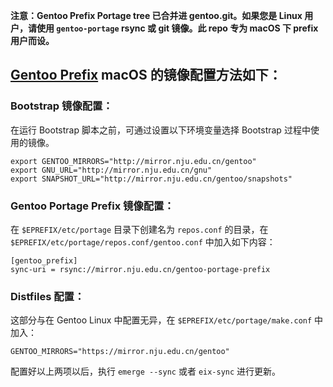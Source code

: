 **注意：Gentoo Prefix Portage tree 已合并进 gentoo.git。如果您是 Linux 用户，请使用 `gentoo-portage` rsync 或 git 镜像。此 repo 专为 macOS 下 prefix 用户而设。**

## [Gentoo Prefix](https://wiki.gentoo.org/wiki/Project:Prefix) macOS 的镜像配置方法如下：

### Bootstrap 镜像配置：

在运行 Bootstrap 脚本之前，可通过设置以下环境变量选择 Bootstrap 过程中使用的镜像。

```
export GENTOO_MIRRORS="http://mirror.nju.edu.cn/gentoo"
export GNU_URL="http://mirror.nju.edu.cn/gnu"
export SNAPSHOT_URL="http://mirror.nju.edu.cn/gentoo/snapshots"
```

### Gentoo Portage Prefix 镜像配置：

在 `$EPREFIX/etc/portage` 目录下创建名为 `repos.conf` 的目录，在 `$EPREFIX/etc/portage/repos.conf/gentoo.conf` 中加入如下内容：

```
[gentoo_prefix]
sync-uri = rsync://mirror.nju.edu.cn/gentoo-portage-prefix
```

### Distfiles 配置：

这部分与在 Gentoo Linux 中配置无异，在 `$EPREFIX/etc/portage/make.conf` 中加入：

```
GENTOO_MIRRORS="https://mirror.nju.edu.cn/gentoo"
```

配置好以上两项以后，执行 `emerge --sync` 或者 `eix-sync` 进行更新。
